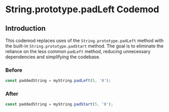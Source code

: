 # String.prototype.padLeft Codemod

## Introduction

This codemod replaces uses of the `String.prototype.padLeft` method with the built-in `String.prototype.padStart` method. The goal is to eliminate the reliance on the less common `padLeft` method, reducing unnecessary dependencies and simplifying the codebase.

### Before

```javascript
const paddedString = myString.padLeft(5, '0');
```

### After

```javascript
const paddedString = myString.padStart(5, '0');
```